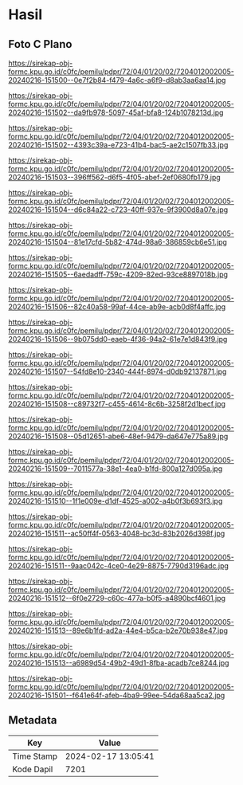 # Hasil

## Foto C Plano

https://sirekap-obj-formc.kpu.go.id/c0fc/pemilu/pdpr/72/04/01/20/02/7204012002005-20240216-151500--0e7f2b84-f479-4a6c-a6f9-d8ab3aa6aa14.jpg

https://sirekap-obj-formc.kpu.go.id/c0fc/pemilu/pdpr/72/04/01/20/02/7204012002005-20240216-151502--da9fb978-5097-45af-bfa8-124b1078213d.jpg

https://sirekap-obj-formc.kpu.go.id/c0fc/pemilu/pdpr/72/04/01/20/02/7204012002005-20240216-151502--4393c39a-e723-41b4-bac5-ae2c1507fb33.jpg

https://sirekap-obj-formc.kpu.go.id/c0fc/pemilu/pdpr/72/04/01/20/02/7204012002005-20240216-151503--396ff562-d6f5-4f05-abef-2ef0680fb179.jpg

https://sirekap-obj-formc.kpu.go.id/c0fc/pemilu/pdpr/72/04/01/20/02/7204012002005-20240216-151504--d6c84a22-c723-40ff-937e-9f3900d8a07e.jpg

https://sirekap-obj-formc.kpu.go.id/c0fc/pemilu/pdpr/72/04/01/20/02/7204012002005-20240216-151504--81e17cfd-5b82-474d-98a6-386859cb6e51.jpg

https://sirekap-obj-formc.kpu.go.id/c0fc/pemilu/pdpr/72/04/01/20/02/7204012002005-20240216-151505--6aedadff-759c-4209-82ed-93ce8897018b.jpg

https://sirekap-obj-formc.kpu.go.id/c0fc/pemilu/pdpr/72/04/01/20/02/7204012002005-20240216-151506--82c40a58-99af-44ce-ab9e-acb0d8f4affc.jpg

https://sirekap-obj-formc.kpu.go.id/c0fc/pemilu/pdpr/72/04/01/20/02/7204012002005-20240216-151506--9b075dd0-eaeb-4f36-94a2-61e7e1d843f9.jpg

https://sirekap-obj-formc.kpu.go.id/c0fc/pemilu/pdpr/72/04/01/20/02/7204012002005-20240216-151507--54fd8e10-2340-444f-8974-d0db92137871.jpg

https://sirekap-obj-formc.kpu.go.id/c0fc/pemilu/pdpr/72/04/01/20/02/7204012002005-20240216-151508--c89732f7-c455-4614-8c6b-3258f2d1becf.jpg

https://sirekap-obj-formc.kpu.go.id/c0fc/pemilu/pdpr/72/04/01/20/02/7204012002005-20240216-151508--05d12651-abe6-48ef-9479-da647e775a89.jpg

https://sirekap-obj-formc.kpu.go.id/c0fc/pemilu/pdpr/72/04/01/20/02/7204012002005-20240216-151509--7011577a-38e1-4ea0-b1fd-800a127d095a.jpg

https://sirekap-obj-formc.kpu.go.id/c0fc/pemilu/pdpr/72/04/01/20/02/7204012002005-20240216-151510--1f1e009e-d1df-4525-a002-a4b0f3b693f3.jpg

https://sirekap-obj-formc.kpu.go.id/c0fc/pemilu/pdpr/72/04/01/20/02/7204012002005-20240216-151511--ac50ff4f-0563-4048-bc3d-83b2026d398f.jpg

https://sirekap-obj-formc.kpu.go.id/c0fc/pemilu/pdpr/72/04/01/20/02/7204012002005-20240216-151511--9aac042c-4ce0-4e29-8875-7790d3196adc.jpg

https://sirekap-obj-formc.kpu.go.id/c0fc/pemilu/pdpr/72/04/01/20/02/7204012002005-20240216-151512--6f0e2729-c60c-477a-b0f5-a4890bcf4601.jpg

https://sirekap-obj-formc.kpu.go.id/c0fc/pemilu/pdpr/72/04/01/20/02/7204012002005-20240216-151513--89e6b1fd-ad2a-44e4-b5ca-b2e70b938e47.jpg

https://sirekap-obj-formc.kpu.go.id/c0fc/pemilu/pdpr/72/04/01/20/02/7204012002005-20240216-151513--a6989d54-49b2-49d1-8fba-acadb7ce8244.jpg

https://sirekap-obj-formc.kpu.go.id/c0fc/pemilu/pdpr/72/04/01/20/02/7204012002005-20240216-151501--f641e64f-afeb-4ba9-99ee-54da68aa5ca2.jpg


## Metadata

| Key        | Value               |
| ---------- | ------------------- |
| Time Stamp | 2024-02-17 13:05:41 |
| Kode Dapil | 7201                |



